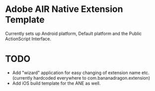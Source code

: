 Adobe AIR Native Extension Template
================

Currently sets up Android platform, Default platform and the Public ActionScript Interface.

TODO
================
- Add "wizard" application for easy changing of extension name etc. (currently hardcoded everywhere to com.bananadragon.extension)
- Add iOS build template for the ANE as well.